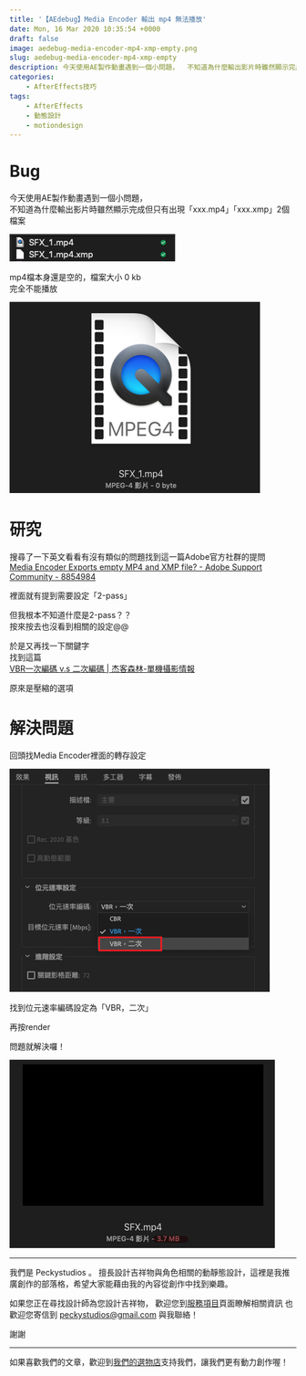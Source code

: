 ```yaml
---
title: '【AEdebug】Media Encoder 輸出 mp4 無法播放'
date: Mon, 16 Mar 2020 10:35:54 +0000
draft: false
image: aedebug-media-encoder-mp4-xmp-empty.png
slug: aedebug-media-encoder-mp4-xmp-empty
description: 今天使用AE製作動畫遇到一個小問題，  不知道為什麼輸出影片時雖然顯示完成但只有出現「xxx.mp4」「xxx.xmp」2個檔案
categories:
    - AfterEffects技巧
tags:
    - AfterEffects
    - 動態設計
    - motiondesign
---
```


Bug
===

今天使用AE製作動畫遇到一個小問題，  
不知道為什麼輸出影片時雖然顯示完成但只有出現「xxx.mp4」「xxx.xmp」2個檔案

![](image-32.png)

mp4檔本身還是空的，檔案大小 0 kb  
完全不能播放

![](image-33.png)

研究
==

搜尋了一下英文看看有沒有類似的問題找到這一篇Adobe官方社群的提問  
[Media Encoder Exports empty MP4 and XMP file? - Adobe Support Community - 8854984](https://community.adobe.com/t5/media-encoder/media-encoder-exports-empty-mp4-and-xmp-file/td-p/8854984?page=1)

裡面就有提到需要設定「2-pass」

但我根本不知道什麼是2-pass？？  
按來按去也沒看到相關的設定@@

於是又再找一下關鍵字  
找到這篇  
[VBR一次編碼 v.s 二次編碼 | 杰客森林-單機攝影情報](https://www.jacksonlin.net/20170304-vbr-cbr/)

原來是壓縮的選項

解決問題
====

回頭找Media Encoder裡面的轉存設定  

![](image-34.png)

找到位元速率編碼設定為「VBR，二次」

再按render

問題就解決囉！

![](image-35.png)


---

我們是 Peckystudios 。
擅長設計吉祥物與角色相關的動靜態設計，這裡是我推廣創作的部落格，希望大家能藉由我的內容從創作中找到樂趣。

如果您正在尋找設計師為您設計吉祥物，
歡迎您到[服務項目](https://peckyhsieh.wixsite.com/peckystudiosservice)頁面瞭解相關資訊
也歡迎您寄信到 peckystudios@gmail.com 與我聯絡！

謝謝

---

如果喜歡我們的文章，歡迎到[我們的選物店](https://www.rakuten.com.tw/shop/peckystudio/)支持我們，讓我們更有動力創作喔！